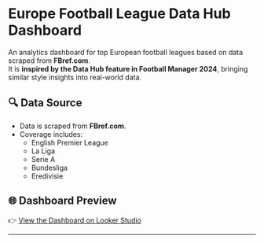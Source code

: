 # Europe Football League Data Hub Dashboard

An analytics dashboard for top European football leagues based on data scraped from **FBref.com**.  
It is **inspired by the Data Hub feature in Football Manager 2024**, bringing similar style insights into real-world data.

## 🔍 Data Source

- Data is scraped from **FBref.com**.
- Coverage includes:  
  - English Premier League  
  - La Liga  
  - Serie A  
  - Bundesliga
  - Eredivisie  

## 🌐 Dashboard Preview

👉 [View the Dashboard on Looker Studio](https://lookerstudio.google.com/s/ih_WwC8xv4M)

---
